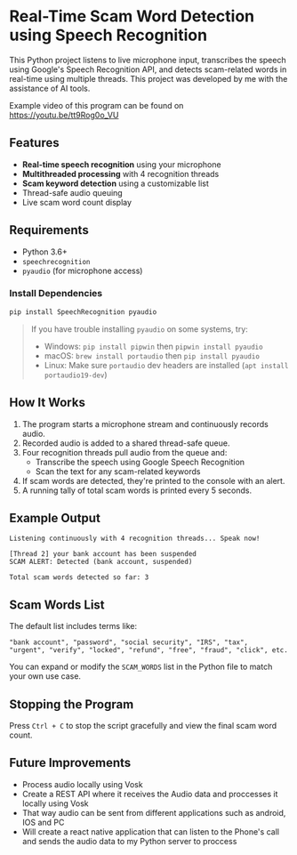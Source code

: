 # Real-Time Scam Word Detection using Speech Recognition

This Python project listens to live microphone input, transcribes the speech using Google's Speech Recognition API, and detects scam-related words in real-time using multiple threads.
This project was developed by me with the assistance of AI tools.

Example video of this program can be found on
https://youtu.be/tt9Rog0o_VU

## Features

-  **Real-time speech recognition** using your microphone
-  **Multithreaded processing** with 4 recognition threads
-  **Scam keyword detection** using a customizable list
-  Thread-safe audio queuing
-  Live scam word count display

## Requirements

- Python 3.6+
- `speechrecognition`
- `pyaudio` (for microphone access)

### Install Dependencies

```bash
pip install SpeechRecognition pyaudio
```

> If you have trouble installing `pyaudio` on some systems, try:
> 
> - Windows: `pip install pipwin` then `pipwin install pyaudio`
> - macOS: `brew install portaudio` then `pip install pyaudio`
> - Linux: Make sure `portaudio` dev headers are installed (`apt install portaudio19-dev`)

## How It Works

1. The program starts a microphone stream and continuously records audio.
2. Recorded audio is added to a shared thread-safe queue.
3. Four recognition threads pull audio from the queue and:
   - Transcribe the speech using Google Speech Recognition
   - Scan the text for any scam-related keywords
4. If scam words are detected, they're printed to the console with an alert.
5. A running tally of total scam words is printed every 5 seconds.

## Example Output

```
Listening continuously with 4 recognition threads... Speak now!

[Thread 2] your bank account has been suspended
SCAM ALERT: Detected (bank account, suspended)

Total scam words detected so far: 3
```

## Scam Words List

The default list includes terms like:

```
"bank account", "password", "social security", "IRS", "tax", 
"urgent", "verify", "locked", "refund", "free", "fraud", "click", etc.
```

You can expand or modify the `SCAM_WORDS` list in the Python file to match your own use case.

## Stopping the Program

Press `Ctrl + C` to stop the script gracefully and view the final scam word count.

## Future Improvements

- Process audio locally using Vosk
- Create a REST API where it receives the Audio data and proccesses it locally using Vosk
- That way audio can be sent from different applications such as android, IOS and PC
- Will create a react native application that can listen to the Phone's call and sends the audio data to my Python server to proccess
